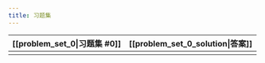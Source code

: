```yaml
---
title: 习题集
---
```


| [[problem_set_0\|习题集 #0]] | [[problem_set_0_solution\|答案]] |
| ------------------------- | ------------------------------ |
|                           |                                |
